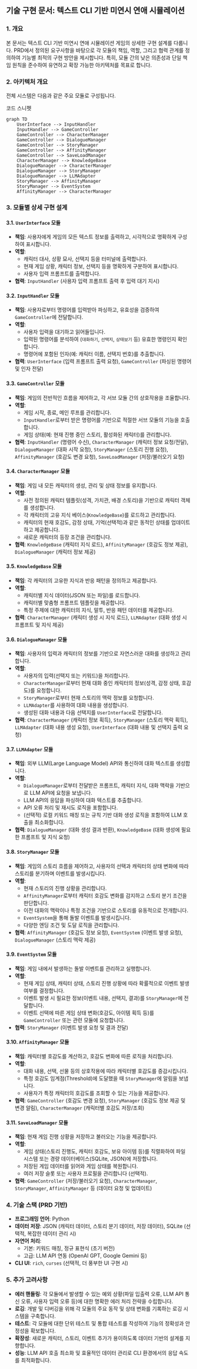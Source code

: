 ## 기술 구현 문서: 텍스트 CLI 기반 미연시 연애 시뮬레이션

### 1. 개요

본 문서는 텍스트 CLI 기반 미연시 연애 시뮬레이션 게임의 상세한 구현 설계를 다룹니다. PRD에서 정의된 요구사항을 바탕으로 각 모듈의 책임, 역할, 그리고 협력 관계를 정의하여 기능별 최적의 구현 방안을 제시합니다. 특히, 모듈 간의 낮은 의존성과 단일 책임 원칙을 준수하여 유연하고 확장 가능한 아키텍처를 목표로 합니다.

### 2. 아키텍처 개요

전체 시스템은 다음과 같은 주요 모듈로 구성됩니다.

코드 스니펫

```
graph TD
    UserInterface --> InputHandler
    InputHandler --> GameController
    GameController --> CharacterManager
    GameController --> DialogueManager
    GameController --> StoryManager
    GameController --> AffinityManager
    GameController --> SaveLoadManager
    CharacterManager --> KnowledgeBase
    DialogueManager --> CharacterManager
    DialogueManager --> StoryManager
    DialogueManager --> LLMAdapter
    StoryManager --> AffinityManager
    StoryManager --> EventSystem
    AffinityManager --> CharacterManager
```

### 3. 모듈별 상세 구현 설계

#### 3.1. `UserInterface` 모듈

- **책임**: 사용자에게 게임의 모든 텍스트 정보를 출력하고, 시각적으로 명확하게 구성하여 표시합니다.
- **역할**:
    - 캐릭터 대사, 상황 묘사, 선택지 등을 터미널에 출력합니다.
    - 현재 게임 상황, 캐릭터 정보, 선택지 등을 명확하게 구분하여 표시합니다.
    - 사용자 입력 프롬프트를 출력합니다.
- **협력**: `InputHandler` (사용자 입력 프롬프트 출력 후 입력 대기 지시)

#### 3.2. `InputHandler` 모듈

- **책임**: 사용자로부터 명령어를 입력받아 파싱하고, 유효성을 검증하여 `GameController`에 전달합니다.
- **역할**:
    - 사용자 입력을 대기하고 읽어들입니다.
    - 입력된 명령어를 분석하여 (`대화하기`, `선택지`, `상태보기` 등) 유효한 명령인지 확인합니다.
    - 명령어에 포함된 인자(예: 캐릭터 이름, 선택지 번호)를 추출합니다.
- **협력**: `UserInterface` (입력 프롬프트 출력 요청), `GameController` (파싱된 명령어 및 인자 전달)

#### 3.3. `GameController` 모듈

- **책임**: 게임의 전반적인 흐름을 제어하고, 각 서브 모듈 간의 상호작용을 조율합니다.
- **역할**:
    - 게임 시작, 종료, 메인 루프를 관리합니다.
    - `InputHandler`로부터 받은 명령어를 기반으로 적절한 서브 모듈의 기능을 호출합니다.
    - 게임 상태(예: 현재 진행 중인 스토리, 활성화된 캐릭터)를 관리합니다.
- **협력**: `InputHandler` (명령어 수신), `CharacterManager` (캐릭터 정보 요청/전달), `DialogueManager` (대화 시작 요청), `StoryManager` (스토리 진행 요청), `AffinityManager` (호감도 변경 요청), `SaveLoadManager` (저장/불러오기 요청)

#### 3.4. `CharacterManager` 모듈

- **책임**: 게임 내 모든 캐릭터의 생성, 관리 및 상태 정보를 유지합니다.
- **역할**:
    - 사전 정의된 캐릭터 템플릿(성격, 가치관, 배경 스토리)을 기반으로 캐릭터 객체를 생성합니다.
    - 각 캐릭터의 고유 지식 베이스(`KnowledgeBase`)를 로드하고 관리합니다.
    - 캐릭터의 현재 호감도, 감정 상태, 기억(선택적)과 같은 동적인 상태를 업데이트하고 제공합니다.
    - 새로운 캐릭터의 등장 조건을 관리합니다.
- **협력**: `KnowledgeBase` (캐릭터 지식 로드), `AffinityManager` (호감도 정보 제공), `DialogueManager` (캐릭터 정보 제공)

#### 3.5. `KnowledgeBase` 모듈

- **책임**: 각 캐릭터의 고유한 지식과 반응 패턴을 정의하고 제공합니다.
- **역할**:
    - 캐릭터별 지식 데이터(JSON 또는 파일)를 로드합니다.
    - 캐릭터별 맞춤형 프롬프트 템플릿을 제공합니다.
    - 특정 주제에 대한 캐릭터의 지식, 말투, 반응 패턴 데이터를 제공합니다.
- **협력**: `CharacterManager` (캐릭터 생성 시 지식 로드), `LLMAdapter` (대화 생성 시 프롬프트 및 지식 제공)

#### 3.6. `DialogueManager` 모듈

- **책임**: 사용자의 입력과 캐릭터의 정보를 기반으로 자연스러운 대화를 생성하고 관리합니다.
- **역할**:
    - 사용자의 입력(선택지 또는 키워드)을 처리합니다.
    - `CharacterManager`로부터 현재 대화 중인 캐릭터의 정보(성격, 감정 상태, 호감도)를 요청합니다.
    - `StoryManager`로부터 현재 스토리의 맥락 정보를 요청합니다.
    - `LLMAdapter`를 사용하여 대화 내용을 생성합니다.
    - 생성된 대화 내용과 다음 선택지를 `UserInterface`로 전달합니다.
- **협력**: `CharacterManager` (캐릭터 정보 획득), `StoryManager` (스토리 맥락 획득), `LLMAdapter` (대화 내용 생성 요청), `UserInterface` (대화 내용 및 선택지 출력 요청)

#### 3.7. `LLMAdapter` 모듈

- **책임**: 외부 LLM(Large Language Model) API와 통신하여 대화 텍스트를 생성합니다.
- **역할**:
    - `DialogueManager`로부터 전달받은 프롬프트, 캐릭터 지식, 대화 맥락을 기반으로 LLM API에 요청을 보냅니다.
    - LLM API의 응답을 파싱하여 대화 텍스트를 추출합니다.
    - API 오류 처리 및 재시도 로직을 포함합니다.
    - (선택적) 로컬 키워드 매칭 또는 규칙 기반 대화 생성 로직을 포함하여 LLM 호출을 최소화합니다.
- **협력**: `DialogueManager` (대화 생성 결과 반환), `KnowledgeBase` (대화 생성에 필요한 프롬프트 및 지식 요청)

#### 3.8. `StoryManager` 모듈

- **책임**: 게임의 스토리 흐름을 제어하고, 사용자의 선택과 캐릭터의 상태 변화에 따라 스토리를 분기하며 이벤트를 발생시킵니다.
- **역할**:
    - 현재 스토리의 진행 상황을 관리합니다.
    - `AffinityManager`로부터 캐릭터 호감도 변화를 감지하고 스토리 분기 조건을 판단합니다.
    - 이전 대화의 맥락이나 특정 조건을 기반으로 스토리를 유동적으로 전개합니다.
    - `EventSystem`을 통해 돌발 이벤트를 발생시킵니다.
    - 다양한 엔딩 조건 및 도달 로직을 관리합니다.
- **협력**: `AffinityManager` (호감도 정보 요청), `EventSystem` (이벤트 발생 요청), `DialogueManager` (스토리 맥락 제공)

#### 3.9. `EventSystem` 모듈

- **책임**: 게임 내에서 발생하는 돌발 이벤트를 관리하고 실행합니다.
- **역할**:
    - 현재 게임 상태, 캐릭터 상태, 스토리 진행 상황에 따라 확률적으로 이벤트 발생 여부를 결정합니다.
    - 이벤트 발생 시 필요한 정보(이벤트 내용, 선택지, 결과)를 `StoryManager`에 전달합니다.
    - 이벤트 선택에 따른 게임 상태 변화(호감도, 아이템 획득 등)를 `GameController` 또는 관련 모듈에 요청합니다.
- **협력**: `StoryManager` (이벤트 발생 요청 및 결과 전달)

#### 3.10. `AffinityManager` 모듈

- **책임**: 캐릭터별 호감도를 계산하고, 호감도 변화에 따른 로직을 처리합니다.
- **역할**:
    - 대화 내용, 선택, 선물 등의 상호작용에 따라 캐릭터별 호감도를 증감시킵니다.
    - 특정 호감도 임계점(Threshold)에 도달했을 때 `StoryManager`에 알림을 보냅니다.
    - 사용자가 특정 캐릭터의 호감도를 조회할 수 있는 기능을 제공합니다.
- **협력**: `GameController` (호감도 변경 요청), `StoryManager` (호감도 정보 제공 및 변경 알림), `CharacterManager` (캐릭터별 호감도 저장/조회)

#### 3.11. `SaveLoadManager` 모듈

- **책임**: 현재 게임 진행 상황을 저장하고 불러오는 기능을 제공합니다.
- **역할**:
    - 게임 상태(스토리 진행도, 캐릭터 호감도, 보유 아이템 등)를 직렬화하여 파일 시스템 또는 경량 데이터베이스(SQLite, JSON)에 저장합니다.
    - 저장된 게임 데이터를 읽어와 게임 상태를 복원합니다.
    - 여러 저장 슬롯 또는 사용자 프로필을 관리합니다 (선택적).
- **협력**: `GameController` (저장/불러오기 요청), `CharacterManager`, `StoryManager`, `AffinityManager` 등 (데이터 요청 및 업데이트)

### 4. 기술 스택 (PRD 기반)

- **프로그래밍 언어**: Python
- **데이터 저장**: JSON (캐릭터 데이터, 스토리 분기 데이터, 저장 데이터), SQLite (선택적, 복잡한 데이터 관리 시)
- **자연어 처리**:
    - 기본: 키워드 매칭, 정규 표현식 (초기 버전)
    - 고급: LLM API 연동 (OpenAI GPT, Google Gemini 등)
- **CLI UI**: `rich`, `curses` (선택적, 더 풍부한 UI 구현 시)

### 5. 추가 고려사항

- **에러 핸들링**: 각 모듈에서 발생할 수 있는 예외 상황(파일 입출력 오류, LLM API 통신 오류, 사용자 입력 오류 등)에 대한 명확한 에러 처리 전략을 수립합니다.
- **로깅**: 개발 및 디버깅을 위해 각 모듈의 주요 동작 및 상태 변화를 기록하는 로깅 시스템을 구축합니다.
- **테스트**: 각 모듈에 대한 단위 테스트 및 통합 테스트를 작성하여 기능의 정확성과 안정성을 확보합니다.
- **확장성**: 새로운 캐릭터, 스토리, 이벤트 추가가 용이하도록 데이터 기반의 설계를 지향합니다.
- **성능**: LLM API 호출 최소화 및 효율적인 데이터 관리로 CLI 환경에서의 응답 속도를 최적화합니다.